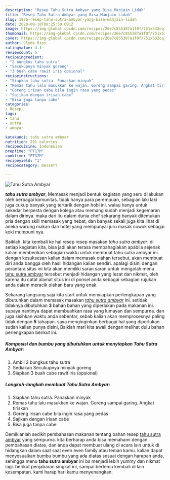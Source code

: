 ```yaml
---
description: "Resep Tahu Sutra Ambyar yang Bisa Manjain Lidah"
title: "Resep Tahu Sutra Ambyar yang Bisa Manjain Lidah"
slug: 1976-resep-tahu-sutra-ambyar-yang-bisa-manjain-lidah
date: 2020-09-18T08:25:50.091Z
image: https://img-global.cpcdn.com/recipes/26e7c855387a1f0f/751x532cq70/tahu-sutra-ambyar-foto-resep-utama.jpg
thumbnail: https://img-global.cpcdn.com/recipes/26e7c855387a1f0f/751x532cq70/tahu-sutra-ambyar-foto-resep-utama.jpg
cover: https://img-global.cpcdn.com/recipes/26e7c855387a1f0f/751x532cq70/tahu-sutra-ambyar-foto-resep-utama.jpg
author: Clyde Rios
ratingvalue: 4.1
reviewcount: 5
recipeingredient:
- "2 bungkus tahu sutra"
- "Secukupnya minyak goreng"
- "3 buah cabe rawit iris opsional"
recipeinstructions:
- "Siapkan tahu sutra. Panaskan minyak"
- "Remas tahu lalu masukkan ke wajan. Goreng sampai garing. Angkat tiriskan"
- "Goreng irisan cabe bila ingin rasa yang pedas"
- "Sajikan dengan irisan cabe"
- "Bisa juga tanpa cabe"
categories:
- Resep
tags:
- tahu
- sutra
- ambyar

katakunci: tahu sutra ambyar 
nutrition: 291 calories
recipecuisine: Indonesian
preptime: "PT17M"
cooktime: "PT32M"
recipeyield: "1"
recipecategory: Dessert

---
```



![Tahu Sutra Ambyar](https://img-global.cpcdn.com/recipes/26e7c855387a1f0f/751x532cq70/tahu-sutra-ambyar-foto-resep-utama.jpg)

<b><i>tahu sutra ambyar</i></b>, Memasak menjadi bentuk kegiatan yang seru dilakukan oleh berbagai komunitas. tidak hanya para perempuan, sebagian laki laki juga cukup banyak yang tertarik dengan hobi ini. walau hanya untuk sekedar berpesta dengan kolega atau memang sudah menjadi kegemaran dalam dirinya. maka dari itu dalam dunia chef sekarang banyak ditemukan pria dengan skill memasak yang hebat, dan banyak sekali juga kita lihat di aneka warung makan dan hotel yang mempunyai juru masak cowok sebagai koki mumpuni nya.

Baiklah, kita kembali ke hal resep resep masakan <i>tahu sutra ambyar</i>. di setiap kegiatan kita, bisa jadi akan terasa membahagiakan apabila sejenak kalian memberikan sebagian waktu untuk membuat tahu sutra ambyar ini. dengan kesuksesan kalian dalam memasak olahan tersebut, akan membuat diri anda bangga oleh hasil hidangan kalian sendiri. apalagi disini dengan perantara situs ini kita akan memiliki saran saran untuk mengolah menu <u>tahu sutra ambyar</u> tersebut menjadi hidangan yang lezat dan nikmat, oleh karena itu catat alamat situs ini di ponsel anda sebagai sebagian rujukan anda dalam meracik olahan baru yang enak.




Sekarang langsung saja kita start untuk menyiapkan perlengkapan yang dibutuhkan dalam memasak masakan <u><i>tahu sutra ambyar</i></u> ini. setidak tidaknya dibutuhkan <b>3</b> bahan bahan yang diperlukan pada makanan ini. supaya nantinya dapat membuahkan rasa yang lumayan dan sempurna. dan juga sisihkan waktu anda sebentar, sebab kalian akan memprosesnya paling tidak dengan <b>5</b> tahapan. saya menginginkan berbagai hal yang diperlukan sudah kalian punya disini, Baiklah mari kita awali dengan melihat dulu bahan perlengkapan berikut ini.

<!--inarticleads1-->

##### Komposisi dan bumbu yang dibutuhkan untuk menyiapkan Tahu Sutra Ambyar:

1. Ambil 2 bungkus tahu sutra
1. Sediakan Secukupnya minyak goreng
1. Siapkan 3 buah cabe rawit iris (opsional)




<!--inarticleads2-->

##### Langkah-langkah membuat Tahu Sutra Ambyar:

1. Siapkan tahu sutra. Panaskan minyak
1. Remas tahu lalu masukkan ke wajan. Goreng sampai garing. Angkat tiriskan
1. Goreng irisan cabe bila ingin rasa yang pedas
1. Sajikan dengan irisan cabe
1. Bisa juga tanpa cabe




Demikianlah sedikit pembahasan makanan tentang bahan resep <u>tahu sutra ambyar</u> yang sempurna. kita berharap anda bisa memahami dengan pembahasan diatas, dan anda dapat membuat ulang di acara lain untuk di hidangkan dalam saat saat even even family atau teman kamu. kalian dapat menyesuaikan bumbu bumbu yang ada diatas sesuai dengan harapan anda, sehingga menu <b>tahu sutra ambyar</b> ini bs menjadi lebih yummy dan nikmat lagi. berikut penjabaran singkat ini, sampai bertemu kembali di lain kesempatan. kami harap hari kamu menyenangkan.
